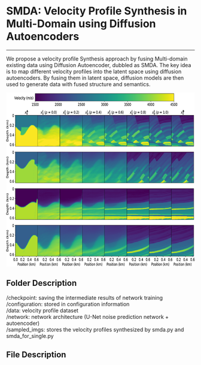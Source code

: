 # SMDA: Velocity Profile Synthesis in Multi-Domain using Diffusion Autoencoders

---

We propose a velocity profile Synthesis approach by fusing Multi-domain existing data using Diffusion Autoencoder, dubbled as SMDA.
The key idea is to map different velocity profiles into the latent space using diffusion autoencoders.
By fusing them in latent space, diffusion models are then used to generate data with fused structure and semantics.

<img src="./multi_image_comparison_with_different_p.png" width="700" height="464"/><br/>

## Folder Description

/checkpoint: saving the intermediate results of network training  
/configuration: stored in configuration information  
/data:  velocity profile dataset  
/network: network architecture (U-Net noise prediction network + autoencoder)  
/sampled_imgs: stores the velocity profiles synthesized by smda.py and smda_for_single.py

## File Description

